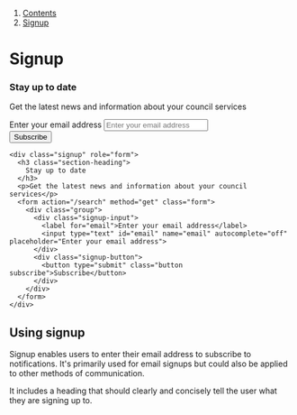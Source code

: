 1.  [Contents](/docs/core/design/overview)
2.  [Signup](#)

# Signup

<div class="signup" role="form">
  <h3 class="section-heading">
    Stay up to date 
  </h3>
  <p>Get the latest news and information about your council services</p>
  <form action="/search" method="get" class="form">
    <div class="group">
      <div class="signup-input">
        <label for="email">Enter your email address</label>
        <input type="text" id="email" name="email" autocomplete="off" placeholder="Enter your email address">
      </div>
      <div class="signup-button">
        <button type="submit" class="button subscribe">Subscribe</button>
      </div>
    </div>
  </form>
</div>

    <div class="signup" role="form">
      <h3 class="section-heading">
        Stay up to date 
      </h3>
      <p>Get the latest news and information about your council services</p>
      <form action="/search" method="get" class="form">
        <div class="group">
          <div class="signup-input">
            <label for="email">Enter your email address</label>
            <input type="text" id="email" name="email" autocomplete="off" placeholder="Enter your email address">
          </div>
          <div class="signup-button">
            <button type="submit" class="button subscribe">Subscribe</button>
          </div>
        </div>
      </form>
    </div>

## Using signup

Signup enables users to enter their email address to subscribe to notifications. It's primarily used for email signups but could also be applied to other methods of communication.

It includes a heading that should clearly and concisely tell the user what they are signing up to.
